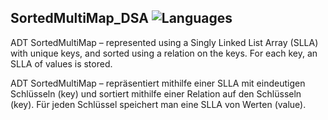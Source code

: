 ## SortedMultiMap_DSA ![Languages](https://img.shields.io/badge/Languages-C++-blue)

ADT SortedMultiMap – represented using a Singly Linked List Array (SLLA) with unique keys, and sorted using a relation on the keys. For each key, an SLLA of values is stored.

ADT SortedMultiMap – repräsentiert mithilfe einer SLLA mit eindeutigen Schlüsseln (key) und sortiert mithilfe einer Relation auf den Schlüsseln (key). Für jeden Schlüssel speichert man eine SLLA von Werten (value).
